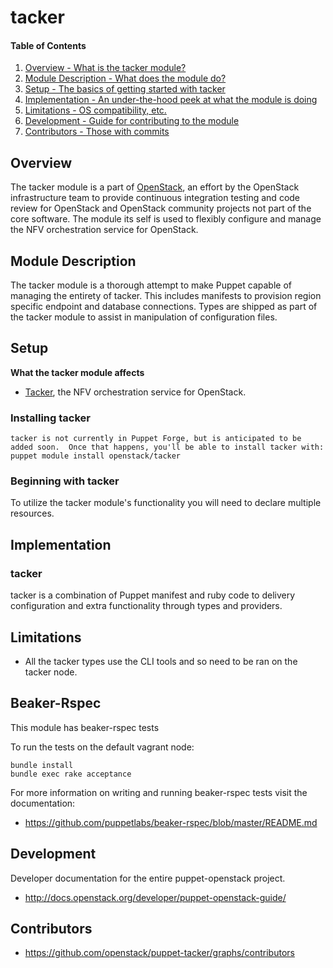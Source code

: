 tacker
=======

#### Table of Contents

1. [Overview - What is the tacker module?](#overview)
2. [Module Description - What does the module do?](#module-description)
3. [Setup - The basics of getting started with tacker](#setup)
4. [Implementation - An under-the-hood peek at what the module is doing](#implementation)
5. [Limitations - OS compatibility, etc.](#limitations)
6. [Development - Guide for contributing to the module](#development)
7. [Contributors - Those with commits](#contributors)

Overview
--------

The tacker module is a part of [OpenStack](https://www.openstack.org), an effort by the OpenStack infrastructure team to provide continuous integration testing and code review for OpenStack and OpenStack community projects not part of the core software.  The module its self is used to flexibly configure and manage the NFV orchestration service for OpenStack.

Module Description
------------------

The tacker module is a thorough attempt to make Puppet capable of managing the entirety of tacker.  This includes manifests to provision region specific endpoint and database connections.  Types are shipped as part of the tacker module to assist in manipulation of configuration files.

Setup
-----

**What the tacker module affects**

* [Tacker](https://wiki.openstack.org/wiki/Tacker), the NFV orchestration service for OpenStack.

### Installing tacker

    tacker is not currently in Puppet Forge, but is anticipated to be added soon.  Once that happens, you'll be able to install tacker with:
    puppet module install openstack/tacker

### Beginning with tacker

To utilize the tacker module's functionality you will need to declare multiple resources.

Implementation
--------------

### tacker

tacker is a combination of Puppet manifest and ruby code to delivery configuration and extra functionality through types and providers.

Limitations
------------

* All the tacker types use the CLI tools and so need to be ran on the tacker node.

Beaker-Rspec
------------

This module has beaker-rspec tests

To run the tests on the default vagrant node:

```shell
bundle install
bundle exec rake acceptance
```

For more information on writing and running beaker-rspec tests visit the documentation:

* https://github.com/puppetlabs/beaker-rspec/blob/master/README.md

Development
-----------

Developer documentation for the entire puppet-openstack project.

* http://docs.openstack.org/developer/puppet-openstack-guide/

Contributors
------------

* https://github.com/openstack/puppet-tacker/graphs/contributors
